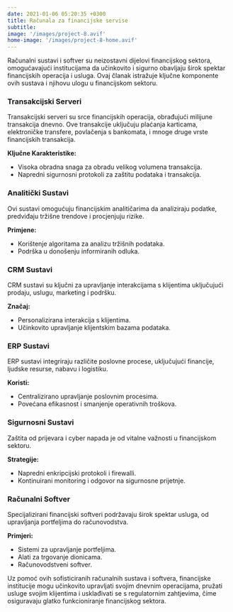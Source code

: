 ```yaml
---
date: 2021-01-06 05:20:35 +0300
title: Računala za financijske servise
subtitle: 
image: '/images/project-8.avif'
home-image: '/images/project-8-home.avif'
---
```

Računalni sustavi i softver su neizostavni dijelovi financijskog sektora, omogućavajući institucijama da učinkovito i sigurno obavljaju širok spektar financijskih operacija i usluga. Ovaj članak istražuje ključne komponente ovih sustava i njihovu ulogu u financijskom sektoru.

### Transakcijski Serveri
Transakcijski serveri su srce financijskih operacija, obrađujući milijune transakcija dnevno. Ove transakcije uključuju plaćanja karticama, elektroničke transfere, povlačenja s bankomata, i mnoge druge vrste financijskih transakcija.

**Ključne Karakteristike:**
- Visoka obradna snaga za obradu velikog volumena transakcija.
- Napredni sigurnosni protokoli za zaštitu podataka i transakcija.

### Analitički Sustavi
Ovi sustavi omogućuju financijskim analitičarima da analiziraju podatke, predviđaju tržišne trendove i procjenjuju rizike.

**Primjene:**
- Korištenje algoritama za analizu tržišnih podataka.
- Podrška u donošenju informiranih odluka.

### CRM Sustavi
CRM sustavi su ključni za upravljanje interakcijama s klijentima uključujući prodaju, uslugu, marketing i podršku.

**Značaj:**
- Personalizirana interakcija s klijentima.
- Učinkovito upravljanje klijentskim bazama podataka.

### ERP Sustavi
ERP sustavi integriraju različite poslovne procese, uključujući financije, ljudske resurse, nabavu i logistiku.

**Koristi:**
- Centralizirano upravljanje poslovnim procesima.
- Povećana efikasnost i smanjenje operativnih troškova.

### Sigurnosni Sustavi
Zaštita od prijevara i cyber napada je od vitalne važnosti u financijskom sektoru.

**Strategije:**
- Napredni enkripcijski protokoli i firewalli.
- Kontinuirani monitoring i odgovor na sigurnosne prijetnje.

### Računalni Softver
Specijalizirani financijski softveri podržavaju širok spektar usluga, od upravljanja portfeljima do računovodstva.

**Primjeri:**
- Sistemi za upravljanje portfeljima.
- Alati za trgovanje dionicama.
- Računovodstveni softver.

Uz pomoć ovih sofisticiranih računalnih sustava i softvera, financijske institucije mogu učinkovito upravljati svojim dnevnim operacijama, pružati usluge svojim klijentima i usklađivati se s regulatornim zahtjevima, čime osiguravaju glatko funkcioniranje financijskog sektora.